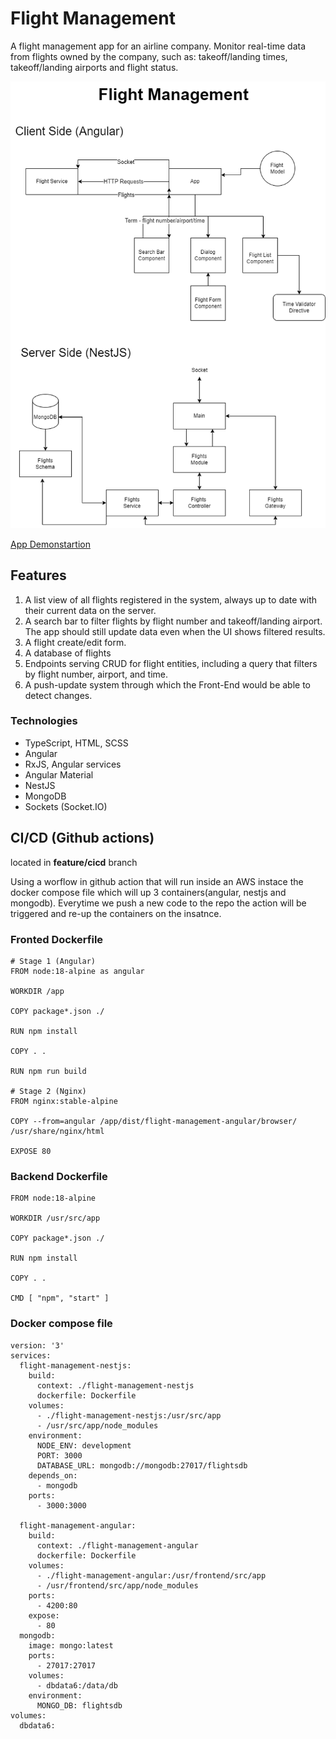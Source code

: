 # Flight Management 

A flight management app for an airline company. Monitor real-time data from flights owned by the company, such as: takeoff/landing times, takeoff/landing airports and flight status.

![App Diagram](./flightManagementDiagram.png)

[App Demonstartion](http://flightmanagement.ta.s3-website.eu-north-1.amazonaws.com)

## Features

1. A list view of all flights registered in the system, always up to date with their current data on the server.
2. A search bar to filter flights by flight number and takeoff/landing airport. The app should still update data even when the UI shows filtered results.
3. A flight create/edit form.
4. A database of flights
5. Endpoints serving CRUD for flight entities, including a query that filters by flight number, airport, and time.
6. A push-update system through which the Front-End would be able to detect changes.

### Technologies

* TypeScript, HTML, SCSS
* Angular
* RxJS, Angular services
* Angular Material
* NestJS
* MongoDB
* Sockets (Socket.IO)


## CI/CD (Github actions)

located in **feature/cicd** branch

Using a worflow in github action that will run inside an AWS instace the docker compose file which will up 3 containers(angular, nestjs and mongodb).
Everytime we push a new code to the repo the action will be triggered and re-up the containers on the insatnce. 

### Fronted Dockerfile

```
# Stage 1 (Angular)
FROM node:18-alpine as angular

WORKDIR /app

COPY package*.json ./

RUN npm install

COPY . .

RUN npm run build

# Stage 2 (Nginx)
FROM nginx:stable-alpine

COPY --from=angular /app/dist/flight-management-angular/browser/ /usr/share/nginx/html

EXPOSE 80
```

### Backend Dockerfile

```
FROM node:18-alpine

WORKDIR /usr/src/app

COPY package*.json ./

RUN npm install

COPY . .

CMD [ "npm", "start" ]
```

### Docker compose file

```
version: '3'
services:
  flight-management-nestjs:
    build:
      context: ./flight-management-nestjs
      dockerfile: Dockerfile
    volumes:
      - ./flight-management-nestjs:/usr/src/app
      - /usr/src/app/node_modules
    environment:
      NODE_ENV: development
      PORT: 3000
      DATABASE_URL: mongodb://mongodb:27017/flightsdb
    depends_on:
      - mongodb
    ports:
      - 3000:3000

  flight-management-angular:
    build:
      context: ./flight-management-angular
      dockerfile: Dockerfile
    volumes:
      - ./flight-management-angular:/usr/frontend/src/app
      - /usr/frontend/src/app/node_modules
    ports:
      - 4200:80
    expose:
      - 80
  mongodb:
    image: mongo:latest
    ports:
      - 27017:27017
    volumes:
      - dbdata6:/data/db
    environment:
      MONGO_DB: flightsdb
volumes:
  dbdata6:
  ```